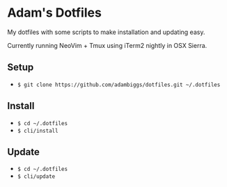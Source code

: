 # Adam's Dotfiles
My dotfiles with some scripts to make installation and updating easy.

Currently running NeoVim + Tmux using iTerm2 nightly in OSX Sierra.


## Setup
- `$ git clone https://github.com/adambiggs/dotfiles.git ~/.dotfiles`

## Install
- `$ cd ~/.dotfiles`
- `$ cli/install`

## Update
- `$ cd ~/.dotfiles`
- `$ cli/update`
